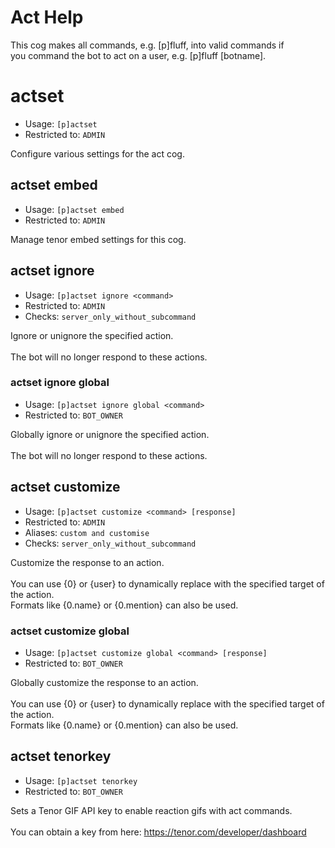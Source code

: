 # Act Help

This cog makes all commands, e.g. [p]fluff, into valid commands if<br/>you command the bot to act on a user, e.g. [p]fluff [botname].

# actset
 - Usage: `[p]actset `
 - Restricted to: `ADMIN`

Configure various settings for the act cog.

## actset embed
 - Usage: `[p]actset embed `
 - Restricted to: `ADMIN`

Manage tenor embed settings for this cog.

## actset ignore
 - Usage: `[p]actset ignore <command> `
 - Restricted to: `ADMIN`
 - Checks: `server_only_without_subcommand`

Ignore or unignore the specified action.<br/><br/>The bot will no longer respond to these actions.

### actset ignore global
 - Usage: `[p]actset ignore global <command> `
 - Restricted to: `BOT_OWNER`

Globally ignore or unignore the specified action.<br/><br/>The bot will no longer respond to these actions.

## actset customize
 - Usage: `[p]actset customize <command> [response] `
 - Restricted to: `ADMIN`
 - Aliases: `custom and customise`
 - Checks: `server_only_without_subcommand`

Customize the response to an action.<br/><br/>You can use {0} or {user} to dynamically replace with the specified target of the action.<br/>Formats like {0.name} or {0.mention} can also be used.

### actset customize global
 - Usage: `[p]actset customize global <command> [response] `
 - Restricted to: `BOT_OWNER`

Globally customize the response to an action.<br/><br/>You can use {0} or {user} to dynamically replace with the specified target of the action.<br/>Formats like {0.name} or {0.mention} can also be used.

## actset tenorkey
 - Usage: `[p]actset tenorkey `
 - Restricted to: `BOT_OWNER`

Sets a Tenor GIF API key to enable reaction gifs with act commands.<br/><br/>You can obtain a key from here: https://tenor.com/developer/dashboard

